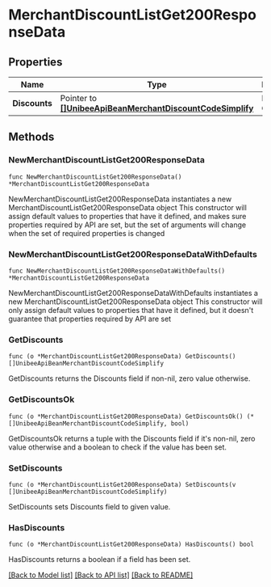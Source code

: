 # MerchantDiscountListGet200ResponseData

## Properties

Name | Type | Description | Notes
------------ | ------------- | ------------- | -------------
**Discounts** | Pointer to [**[]UnibeeApiBeanMerchantDiscountCodeSimplify**](UnibeeApiBeanMerchantDiscountCodeSimplify.md) | Discount Object List | [optional] 

## Methods

### NewMerchantDiscountListGet200ResponseData

`func NewMerchantDiscountListGet200ResponseData() *MerchantDiscountListGet200ResponseData`

NewMerchantDiscountListGet200ResponseData instantiates a new MerchantDiscountListGet200ResponseData object
This constructor will assign default values to properties that have it defined,
and makes sure properties required by API are set, but the set of arguments
will change when the set of required properties is changed

### NewMerchantDiscountListGet200ResponseDataWithDefaults

`func NewMerchantDiscountListGet200ResponseDataWithDefaults() *MerchantDiscountListGet200ResponseData`

NewMerchantDiscountListGet200ResponseDataWithDefaults instantiates a new MerchantDiscountListGet200ResponseData object
This constructor will only assign default values to properties that have it defined,
but it doesn't guarantee that properties required by API are set

### GetDiscounts

`func (o *MerchantDiscountListGet200ResponseData) GetDiscounts() []UnibeeApiBeanMerchantDiscountCodeSimplify`

GetDiscounts returns the Discounts field if non-nil, zero value otherwise.

### GetDiscountsOk

`func (o *MerchantDiscountListGet200ResponseData) GetDiscountsOk() (*[]UnibeeApiBeanMerchantDiscountCodeSimplify, bool)`

GetDiscountsOk returns a tuple with the Discounts field if it's non-nil, zero value otherwise
and a boolean to check if the value has been set.

### SetDiscounts

`func (o *MerchantDiscountListGet200ResponseData) SetDiscounts(v []UnibeeApiBeanMerchantDiscountCodeSimplify)`

SetDiscounts sets Discounts field to given value.

### HasDiscounts

`func (o *MerchantDiscountListGet200ResponseData) HasDiscounts() bool`

HasDiscounts returns a boolean if a field has been set.


[[Back to Model list]](../README.md#documentation-for-models) [[Back to API list]](../README.md#documentation-for-api-endpoints) [[Back to README]](../README.md)


